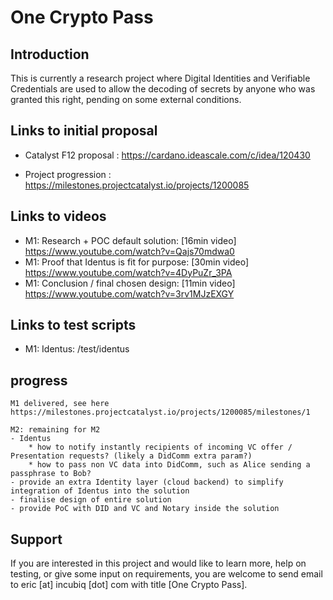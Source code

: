 # One Crypto Pass

## Introduction

This is currently a research project where Digital Identities and Verifiable Credentials are used to allow the decoding of secrets by anyone who was granted this right, pending on some external conditions.

## Links to initial proposal 

 - Catalyst F12 proposal : https://cardano.ideascale.com/c/idea/120430

 - Project progression : https://milestones.projectcatalyst.io/projects/1200085


## Links to videos

 - M1: Research + POC default solution: [16min video] https://www.youtube.com/watch?v=Qajs70mdwa0
 - M1: Proof that Identus is fit for purpose: [30min video] https://www.youtube.com/watch?v=4DyPuZr_3PA
 - M1: Conclusion / final chosen design: [11min video] https://www.youtube.com/watch?v=3rv1MJzEXGY


## Links to test scripts
 
 - M1: Identus: /test/identus


## progress
    
    M1 delivered, see here https://milestones.projectcatalyst.io/projects/1200085/milestones/1
    
    M2: remaining for M2
    - Identus
        * how to notify instantly recipients of incoming VC offer / Presentation requests? (likely a DidComm extra param?)
        * how to pass non VC data into DidComm, such as Alice sending a passphrase to Bob?
    - provide an extra Identity layer (cloud backend) to simplify integration of Identus into the solution
    - finalise design of entire solution 
    - provide PoC with DID and VC and Notary inside the solution


## Support

If you are interested in this project and would like to learn more, help on testing, or give some input on requirements, you are welcome to send email to eric [at] incubiq [dot] com with title [One Crypto Pass].